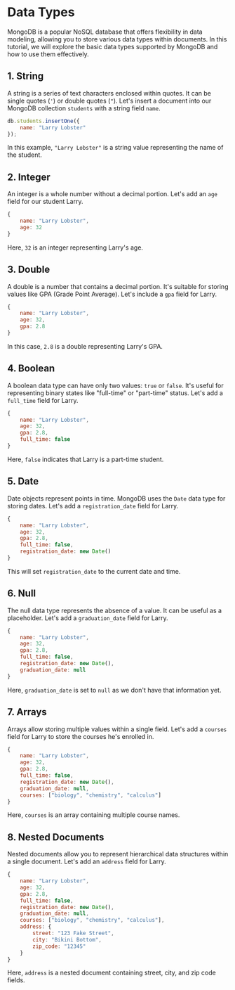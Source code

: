 # Data Types

MongoDB is a popular NoSQL database that offers flexibility in data modeling, allowing you to store various data types within documents. In this tutorial, we will explore the basic data types supported by MongoDB and how to use them effectively.

## 1. String

A string is a series of text characters enclosed within quotes. It can be single quotes (`'`) or double quotes (`"`). Let's insert a document into our MongoDB collection `students` with a string field `name`.

```javascript
db.students.insertOne({
    name: "Larry Lobster"
});
```

In this example, `"Larry Lobster"` is a string value representing the name of the student.

## 2. Integer

An integer is a whole number without a decimal portion. Let's add an `age` field for our student Larry.

```javascript
{
    name: "Larry Lobster",
    age: 32
}
```

Here, `32` is an integer representing Larry's age.

## 3. Double

A double is a number that contains a decimal portion. It's suitable for storing values like GPA (Grade Point Average). Let's include a `gpa` field for Larry.

```javascript
{
    name: "Larry Lobster",
    age: 32,
    gpa: 2.8
}
```

In this case, `2.8` is a double representing Larry's GPA.

## 4. Boolean

A boolean data type can have only two values: `true` or `false`. It's useful for representing binary states like "full-time" or "part-time" status. Let's add a `full_time` field for Larry.

```javascript
{
    name: "Larry Lobster",
    age: 32,
    gpa: 2.8,
    full_time: false
}
```

Here, `false` indicates that Larry is a part-time student.

## 5. Date

Date objects represent points in time. MongoDB uses the `Date` data type for storing dates. Let's add a `registration_date` field for Larry.

```javascript
{
    name: "Larry Lobster",
    age: 32,
    gpa: 2.8,
    full_time: false,
    registration_date: new Date()
}
```

This will set `registration_date` to the current date and time.

## 6. Null

The null data type represents the absence of a value. It can be useful as a placeholder. Let's add a `graduation_date` field for Larry.

```javascript
{
    name: "Larry Lobster",
    age: 32,
    gpa: 2.8,
    full_time: false,
    registration_date: new Date(),
    graduation_date: null
}
```

Here, `graduation_date` is set to `null` as we don't have that information yet.

## 7. Arrays

Arrays allow storing multiple values within a single field. Let's add a `courses` field for Larry to store the courses he's enrolled in.

```javascript
{
    name: "Larry Lobster",
    age: 32,
    gpa: 2.8,
    full_time: false,
    registration_date: new Date(),
    graduation_date: null,
    courses: ["biology", "chemistry", "calculus"]
}
```

Here, `courses` is an array containing multiple course names.

## 8. Nested Documents

Nested documents allow you to represent hierarchical data structures within a single document. Let's add an `address` field for Larry.

```javascript
{
    name: "Larry Lobster",
    age: 32,
    gpa: 2.8,
    full_time: false,
    registration_date: new Date(),
    graduation_date: null,
    courses: ["biology", "chemistry", "calculus"],
    address: {
        street: "123 Fake Street",
        city: "Bikini Bottom",
        zip_code: "12345"
    }
}
```

Here, `address` is a nested document containing street, city, and zip code fields.
